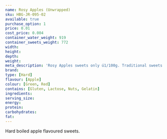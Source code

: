 ```yaml
---
name: Rosy Apples (Unwrapped)
sku: HBG-JR-095-02
available: true
purchase_option: 1
price: 0.01
cost_price: 0.004
container_water_weight: 919
container_sweets_weight: 772
width: 
height: 
depth: 
weight: 
meta_description: 'Rosy Apples sweets only ú1/100g. Traditional sweets and more at Humbugs Confectionery Store. Specialists in satisfying your sweet tooth!'
brand: 
type: [Hard]
flavour: [Apple]
colour: [Green, Red]
contains: [Gluten, Lactose, Nuts, Gelatin]
ingredients: 
serving_size: 
energy: 
protein: 
carbohydrates: 
fat: 
---
```

Hard boiled apple flavoured sweets.